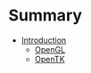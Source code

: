 # Summary

* [Introduction](Chapter1/Introduction.md)
  * [OpenGL](Chapter1/OpenGL.md)
  * [OpenTK](Chapter1/OpenTK.md)

